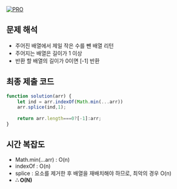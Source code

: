 [![PRO]][Link]

## 문제 해석

- 주어진 배열에서 제일 작은 수를 뺀 배열 리턴
- 주어지는 배열은 길이가 1 이상
- 반환 할 배열의 길이가 0이면 [-1] 반환

## 최종 제출 코드

```js
function solution(arr) {
    let ind = arr.indexOf(Math.min(...arr))
    arr.splice(ind,1);
    
    return arr.length===0?[-1]:arr;
}
```

## 시간 복잡도

- Math.min(...arr) : O(n)
- indexOf : O(n)
- splice : 요소를 제거한 후 배열을 재배치해야 하므로, 최악의 경우 O(n)
-   **∴ O(N)**

<!---------------------------------------------------------------------------->

[PRO]: https://github.com/GoSSaChin/algorithm-js/assets/107768516/67c43b52-bc3f-4571-a249-5519021afbb0
[Link]: https://school.programmers.co.kr/learn/courses/30/lessons/12935
